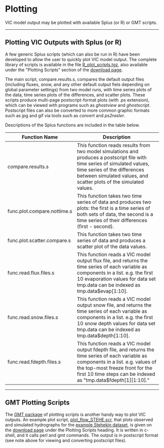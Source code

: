 # Plotting

VIC model output may be plotted with available Splus (or R) or GMT scripts.

* * *

## Plotting VIC Outputs with Splus (or R)

A few generic Splus scripts (which can also be run in R) have been developed to allow the user to quickly plot VIC model output. The complete library of scripts is available in the file [R_plot_scripts.tgz](ftp://ftp.hydro.washington.edu/pub/HYDRO/models/VIC/Plotting_Scripts/R_plot_scripts.tgz), also available under the "Plotting Scripts" section of the [download page](../downloads/Code.md).

The main script, compare.results.s, compares the default output files (including fluxes, snow, and any other default output fiels depending on global parameter settings) from two model runs, with time series plots of the data, time series plots of the differences, and scatter plots. These scripts produce multi-page postscript-format plots (with .ps extension), which can be viewed with programs such as _ghostview_ and _ghostscript_. Postscript files can also be converted to more common graphic formats such as jpg and gif via tools such as _convert_ and _ps2raster_.

Descriptions of the Splus functions are included in the table below.

| Function Name                 | Description                                                                                                                                                                                                                                   |
|-----------------------------  |---------------------------------------------------------------------------------------------------------------------------------------------------------------------------------------------------------------------------------------------- |
| compare.results.s             | This function reads results from two model simulations and produces a postscript file with time series of simulated values, time series of the differences between simulated values, and scatter plots of the simulated values.               |
| func.plot.compare.nottime.s   | This function takes two time series of data and produces two plots: the first is a time series of both sets of data, the second is a time series of their differences (first - second).                                                       |
| func.plot.scatter.compare.s   | This function takes two time series of data and produces a scatter plot of the data values.                                                                                                                                                   |
| func.read.flux.files.s        | This function reads a VIC model output flux file, and returns the time series of each variable as components in a list. e.g. the first 10 evaporation values for data set tmp.data can be indexed as tmp.data$evap[1:10].                     |
| func.read.snow.files.s        | This function reads a VIC model output snow file, and returns the time series of each variable as components in a list. e.g. the first 10 snow depth values for data set tmp.data can be indexed as tmp.data$depth[1:10].                     |
| func.read.fdepth.files.s      | This function reads a VIC model output fdepth file, and returns the time series of each variable as components in a list. e.g. values of the top-most freeze front for the first 10 time steps can be indexed as "tmp.data$fdepth[1][1:10]."  |

* * *

## GMT Plotting Scripts

The [GMT package](http://gmt.soest.hawaii.edu/) of plotting scripts is another handy way to plot VIC outputs. An example plot script, [plot_flow_STEHE.scr](ftp://ftp.hydro.washington.edu/pub/HYDRO/models/VIC/Plotting_Scripts/plot_flow_STEHE.scr), that plots observed and simulated hydrographs for the [example Stehekin dataset](ftp://ftp.hydro.washington.edu/pub/HYDRO/models/VIC/Datasets/vic.sample.stehekin.tgz), is given on the [download page](../downloads/Code.md) under the Plotting Scripts heading. It is written in c-shell, and it calls perl and gmt commands. The output is in postscript format (see note above for viewing and converting postscript files).
